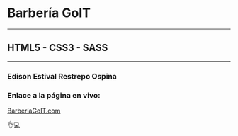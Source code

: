 # **Barbería GoIT**

---

## HTML5 - CSS3 - SASS

---

### Edison Estival Restrepo Ospina


### **Enlace a la página en vivo:**
[BarberiaGoIT.com](https://edirestrepo.github.io/Barberia-GoIT/ "barberia-goit")

👌💻

